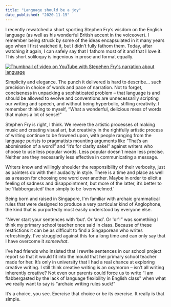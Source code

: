 ```yaml
---
title: "Language should be a joy"
date_published: "2020-11-15"
---
```


I recently rewatched a short sporting Stephen Fry’s wisdom on the English language (as well as his wonderful British accent in the voiceover). I remember being struck by some of the ideas encapsulated in it many years ago when I first watched it, but I didn’t fully fathom them. Today, after watching it again, I can safely say that I fathom most of it and that I love it. This short soliloquy is ingenious in prose and format equally.

[![Thumbnail of video on YouTube with Stepehen Fry's narration about language](/images/stephen-fry-language.png)](https://www.youtube.com/watch?v=J7E-aoXLZGY)

Simplicity and elegance. The punch it delivered is hard to describe… such precision in choice of words and pace of narration. Not to forget, conciseness in unpacking a sophisticated problem – that language is and should be allowed to evolve and conventions are unnecessarily scripting our writing and speech, and without being hyperbolic, stifling creativity. I remember thinking to myself, “What a wonderful, delicious mess of words that makes a lot of sense!”

Stephen Fry is right, I think. We revere the artistic processes of making music and creating visual art, but creativity in the rightfully artistic process of writing continue to be frowned upon, with people ranging from the language purists to pragmatists mounting arguments like “That’s an abomination of a word!” and “It’s for clarity sake!” against writers who choose to use less popular words. Less popular doesn’t mean less precise. Neither are they necessarily less effective in communicating a message.

Writers know and willingly shoulder the responsibility of their verbosity, just as painters do with their audacity in style. There is a time and place as well as a reason for choosing one word over another. Maybe in order to elicit a feeling of sadness and disappointment, but more of the latter, it’s better to be ‘flabbergasted’ than simply to be ‘overwhelmed.’

Being born and raised in Singapore, I'm familiar with archaic grammatical rules that were designed to produce a very particular kind of Anglophone, the kind that is purportedly most easily understood by everyone else. 

“Never start your sentences with ‘but’. Or ‘and’. Or 'or'!” was something I think my primary school teacher once said in class. Because of these restrictions it can be as difficult to find a Singaporean who writes refreshingly. I've struggled against this for a long time and can only say that I have overcome it *somewhat*.

I’ve had friends who insisted that I rewrite sentences in our school project report so that it would fit into the mould that her primary school teacher made for her. It’s only in university that I had a real chance at exploring creative writing. I still think creative writing is an oxymoron – isn’t all writing inherently creative? Not even our parents could force us to write “I am flabbergasted by the lack of language flexibility in English class" when what we really want to say is “archaic writing rules suck!”

It’s a choice, you see. Exercise that choice or be its exercise. It really is that simple.
